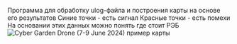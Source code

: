 Программа для обработку ulog-файла и построения карты на основе его результатов
Синие точки - есть сигнал
Красные точки - есть помехи
На основании этих данных можно понять где стоит РЭБ
![Cyber Garden Drone (7-9 June 2024) пример карты](https://github.com/user-attachments/assets/5f296264-c02f-4225-afb2-355be477a54a)
